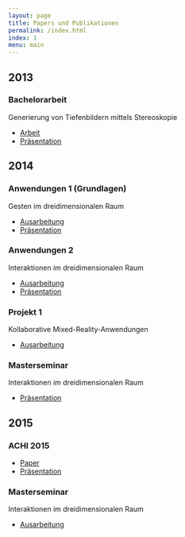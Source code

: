 ```yaml
---
layout: page
title: Papers und Publikationen
permalink: /index.html
index: 1
menu: main
---
```


<h2>2013</h2>
<h3>Bachelorarbeit</h3>
<p>Generierung von Tiefenbildern mittels Stereoskopie</p>
<ul>
<li><a href="http://edoc.sub.uni-hamburg.de/haw/volltexte/2013/2171/pdf/bachelorthesis.pdf">Arbeit</a></li>
<li><a href="http://i2e.informatik.haw-hamburg.de/assets/docs/ba/ba_blank_2013_kolloquium.pdf">Präsentation</a></li>
</ul>
<h2>2014</h2>
<h3>Anwendungen 1 (Grundlagen)</h3>
<p>Gesten im dreidimensionalen Raum</p>
<ul>
<li><a href="http://users.informatik.haw-hamburg.de/~ubicomp/projekte/master2013-aw1/blank/bericht.pdf">Ausarbeitung</a></li>
<li><a href="http://users.informatik.haw-hamburg.de/~ubicomp/projekte/master2013-aw1/blank/folien.pdf">Präsentation</a></li>
</ul>
<h3>Anwendungen 2</h3>
<p>Interaktionen im dreidimensionalen Raum</p>
<ul>
<li><a href="http://users.informatik.haw-hamburg.de/~ubicomp/projekte/master2014-aw2/blank/bericht.pdf">Ausarbeitung</a></li>
<li><a href="http://users.informatik.haw-hamburg.de/%7Eubicomp/projekte/master2014-aw2/blank/folien.pdf">Präsentation</a></li>
</ul>
<h3>Projekt 1</h3>
<p>Kollaborative Mixed-Reality-Anwendungen</p>
<ul>
<li><a href="http://i2e.informatik.haw-hamburg.de/assets/docs/p1/p1_blank_2014.pdf">Ausarbeitung</a></li>
</ul>
<h3>Masterseminar</h3>
<p>Interaktionen im dreidimensionalen Raum</p>
<ul>
<li><a href="http://users.informatik.haw-hamburg.de/~ubicomp/projekte/master2014-sem/blank/folien.pdf">Präsentation</a></li>
</ul>
<h2>2015</h2>
<h3>ACHI 2015</h3>
<ul>
<li><a href="http://www.thinkmind.org/index.php?view=article&#038;articleid=achi_2015_10_40_20184">Paper</a></li>
<li><a href="https://speakerdeck.com/1blankz7/distributed-collaborative-construction-in-mixed-reality">Präsentation</a></li>
</ul>
<h3>Masterseminar</h3>
<p>Interaktionen im dreidimensionalen Raum</p>
<ul>
<li><a href="http://users.informatik.haw-hamburg.de/~ubicomp/projekte/master2014-sem/blank/bericht.pdf">Ausarbeitung</a></li>
</ul>